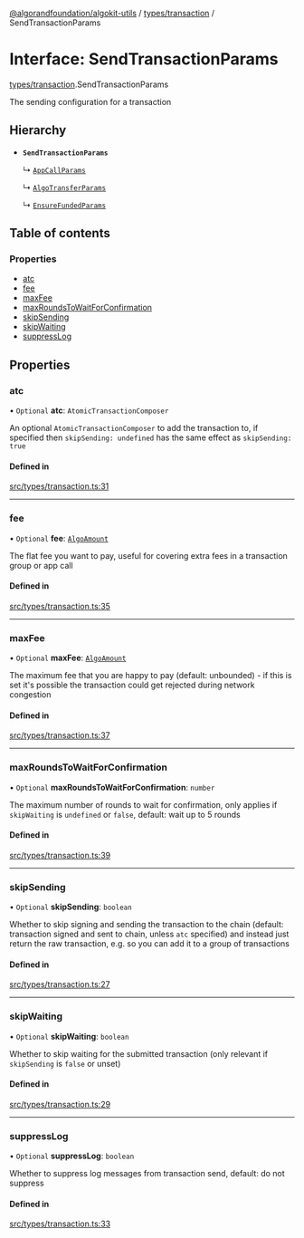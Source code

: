 [@algorandfoundation/algokit-utils](../README.md) / [types/transaction](../modules/types_transaction.md) / SendTransactionParams

# Interface: SendTransactionParams

[types/transaction](../modules/types_transaction.md).SendTransactionParams

The sending configuration for a transaction

## Hierarchy

- **`SendTransactionParams`**

  ↳ [`AppCallParams`](types_app.AppCallParams.md)

  ↳ [`AlgoTransferParams`](types_transfer.AlgoTransferParams.md)

  ↳ [`EnsureFundedParams`](types_transfer.EnsureFundedParams.md)

## Table of contents

### Properties

- [atc](types_transaction.SendTransactionParams.md#atc)
- [fee](types_transaction.SendTransactionParams.md#fee)
- [maxFee](types_transaction.SendTransactionParams.md#maxfee)
- [maxRoundsToWaitForConfirmation](types_transaction.SendTransactionParams.md#maxroundstowaitforconfirmation)
- [skipSending](types_transaction.SendTransactionParams.md#skipsending)
- [skipWaiting](types_transaction.SendTransactionParams.md#skipwaiting)
- [suppressLog](types_transaction.SendTransactionParams.md#suppresslog)

## Properties

### atc

• `Optional` **atc**: `AtomicTransactionComposer`

An optional `AtomicTransactionComposer` to add the transaction to, if specified then `skipSending: undefined` has the same effect as `skipSending: true`

#### Defined in

[src/types/transaction.ts:31](https://github.com/algorandfoundation/algokit-utils-ts/blob/main/src/types/transaction.ts#L31)

___

### fee

• `Optional` **fee**: [`AlgoAmount`](../classes/types_amount.AlgoAmount.md)

The flat fee you want to pay, useful for covering extra fees in a transaction group or app call

#### Defined in

[src/types/transaction.ts:35](https://github.com/algorandfoundation/algokit-utils-ts/blob/main/src/types/transaction.ts#L35)

___

### maxFee

• `Optional` **maxFee**: [`AlgoAmount`](../classes/types_amount.AlgoAmount.md)

The maximum fee that you are happy to pay (default: unbounded) - if this is set it's possible the transaction could get rejected during network congestion

#### Defined in

[src/types/transaction.ts:37](https://github.com/algorandfoundation/algokit-utils-ts/blob/main/src/types/transaction.ts#L37)

___

### maxRoundsToWaitForConfirmation

• `Optional` **maxRoundsToWaitForConfirmation**: `number`

The maximum number of rounds to wait for confirmation, only applies if `skipWaiting` is `undefined` or `false`, default: wait up to 5 rounds

#### Defined in

[src/types/transaction.ts:39](https://github.com/algorandfoundation/algokit-utils-ts/blob/main/src/types/transaction.ts#L39)

___

### skipSending

• `Optional` **skipSending**: `boolean`

Whether to skip signing and sending the transaction to the chain (default: transaction signed and sent to chain, unless `atc` specified)
and instead just return the raw transaction, e.g. so you can add it to a group of transactions

#### Defined in

[src/types/transaction.ts:27](https://github.com/algorandfoundation/algokit-utils-ts/blob/main/src/types/transaction.ts#L27)

___

### skipWaiting

• `Optional` **skipWaiting**: `boolean`

Whether to skip waiting for the submitted transaction (only relevant if `skipSending` is `false` or unset)

#### Defined in

[src/types/transaction.ts:29](https://github.com/algorandfoundation/algokit-utils-ts/blob/main/src/types/transaction.ts#L29)

___

### suppressLog

• `Optional` **suppressLog**: `boolean`

Whether to suppress log messages from transaction send, default: do not suppress

#### Defined in

[src/types/transaction.ts:33](https://github.com/algorandfoundation/algokit-utils-ts/blob/main/src/types/transaction.ts#L33)
